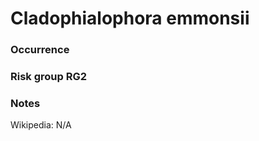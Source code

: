 <!-- TITLE: Cladophialophora emmonsii -->

# Cladophialophora emmonsii
### Occurrence

### Risk group RG2

### Notes

Wikipedia: N/A